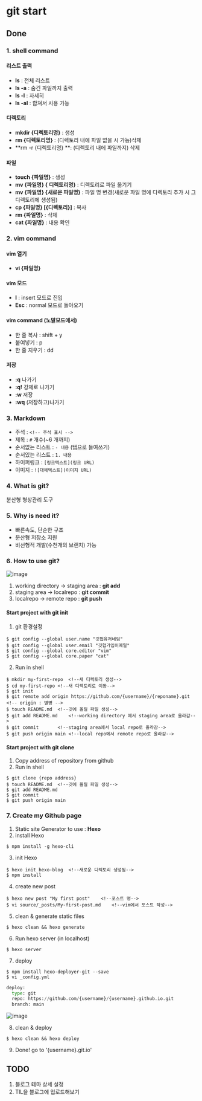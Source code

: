 # git start

## Done
### 1. shell command
#### 리스트 출력
- **ls** : 전체 리스트
- **ls -a** : 숨긴 파일까지 출력
- **ls -l** : 자세히
- **ls -al** : 합쳐서 사용 가능
#### 디렉토리
- **mkdir {디렉토리명}** : 생성
- **rm {디렉토리명}** : (디렉토리 내에 파일 없을 시 가능)삭제
- **rm -r {디렉토리명} **: (디렉토리 내에 파일까지) 삭제

#### 파일
- **touch {파일명}** : 생성
- **mv {파일명} { 디렉토리명}** : 디렉토리로 파일 옮기기
- **mv {파일명} {새로운 파일명}** : 파일 명 변경(새로운 파일 명에 디렉토리 추가 시 그 디렉토리에 생성됨) 
- **cp {파일명} [{디렉토리}]** : 복사
- **rm {파일명}** : 삭제
- **cat {파일명}** : 내용 확인

### 2. vim command
#### vim 열기
- **vi {파일명}**

#### vim 모드
- **I** : insert 모드로 진입
- **Esc** : normal 모드로 돌아오기

#### vim command (노말모드에서)
- 한 줄 복사 : shift + y
- 붙여넣기 : p
- 한 줄 지우기 : dd

#### 저장
- **:q**	나가기
- **:q!**	강제로 나가기
- **:w**	저장
- **:wq**	(저장하고)나가기

### 3. Markdown
- 주석 : `<!-- 주석 표시 -->`
- 제목 : `#` 개수(~6 개까지)
- 순서없는 리스트 : `- 내용` (탭으로 들여쓰기)
- 순서있는 리스트 : `1. 내용`
- 하이퍼링크 : `[링크텍스트](링크 URL)`
- 이미지 : `![대체텍스트](이미지 URL)`

### 4. What is git?
분산형 형상관리 도구

### 5. Why is need it?
- 빠른속도, 단순한 구조
- 분산형 저장소 지원
- 비선형적 개발(수천개의 브랜치) 가능

### 6. How to use git?
![image](https://user-images.githubusercontent.com/79209568/109812060-eda21000-7c6e-11eb-81dc-5d641b021a92.png)
1. working directory -> staging area 	: **git add**
2. staging area -> localrepo 		: **git commit**
3. localrepo -> remote repo 		: **git push**

#### Start project with git init
1. git 환경설정
 ```shell
 $ git config --global user.name "깃헙유저네임"
 $ git config --global user.email "깃헙가입이메일"
 $ git config --global core.editor "vim"
 $ git config --global core.paper "cat"
 ```
2. Run in shell
 ```shell
 $ mkdir my-first-repo	<!--새 디렉토리 생성-->
 $ cd my-first-repo	<!--새 디렉토리로 이동-->
 $ git init
 $ git remote add origin https://github.com/{username}/{reponame}.git	<!-- origin : 별명 -->
 $ touch README.md	<!--깃에 올릴 파일 생성-->
 $ git add README.md	<!--working directory 에서 staging area로 올라감-->
 $ git commit		<!--staging area에서 local repo로 올라감-->
 $ git push origin main	<!--local repo에서 remote repo로 올라감-->
 ```

#### Start project with git clone
1. Copy address of repository from github
2. Run in shell
 ```shell
 $ git clone {repo address}
 $ touch README.md	<!--깃에 올릴 파일 생성-->
 $ git add README.md
 $ git commit
 $ git push origin main
 ```

### 7. Create my Github page
1. Static site Generator to use : **Hexo**
2. install Hexo
 ```shell
 $ npm install -g hexo-cli
 ```
3. init Hexo
 ```shell
 $ hexo init hexo-blog	<!--새로운 디렉토리 생성됨-->
 $ npm install
 ```
4. create new post
 ```shell
 $ hexo new post "My first post"	<!--포스트 명-->
 $ vi source/_posts/My-first-post.md	<!--vim에서 포스트 작성-->
 ```
5. clean & generate static files
 ```shell
 $ hexo clean && hexo generate
 ```
6. Run hexo server (in localhost)
 ```shell
 $ hexo server
 ```
7. deploy
 ```shell
 $ npm install hexo-deployer-git --save
 $ vi _config.yml
 ```
 ```python
 deploy:
   type: git
   repo: https://github.com/{username}/{username}.github.io.git
   branch: main
 ```
 ![image](https://user-images.githubusercontent.com/79209568/109818462-593bab80-7c76-11eb-8f6c-7f162b47d503.png)

8. clean & deploy
 ```shell
 $ hexo clean && hexo deploy
 ```
9. Done! go to '{username}.git.io'




## TODO
1. 블로그 테마 상세 설정
2. TIL을 블로그에 업로드해보기

